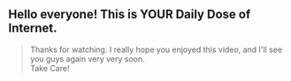 ## Hello everyone! This is YOUR Daily Dose of Internet.
> Thanks for watching. I really hope you enjoyed this video, and I'll see you guys again very very soon. <br/>
> Take Care!
